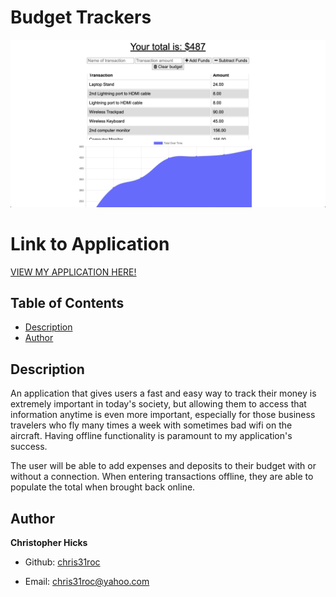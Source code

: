 # Budget Trackers

![Photo of Application](./public/assets/budget-trackers-app.png)


# Link to Application

[VIEW MY APPLICATION HERE!]()


## Table of Contents

* [Description](#Description)
* [Author](#Author)


## Description

An application that gives users a fast and easy way to track their money is extremely important in today's society, but allowing them to access that information anytime is even more important, especially for those business travelers who fly many times a week with sometimes bad wifi on the aircraft. Having offline functionality is paramount to my application's success.

The user will be able to add expenses and deposits to their budget with or without a connection. When entering transactions offline, they are able to populate the total when brought back online.


## Author

**Christopher Hicks**

- Github: [chris31roc](https://github.com/chris31roc)

- Email: chris31roc@yahoo.com